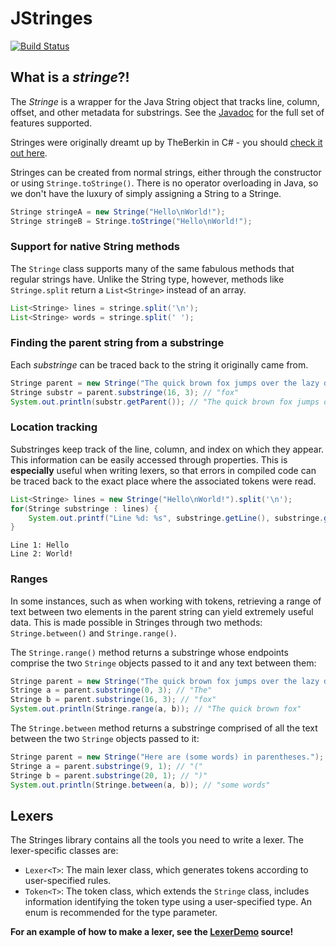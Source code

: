 JStringes
=========
[![Build Status](https://travis-ci.org/fauxpark/jstringes.svg)](https://travis-ci.org/fauxpark/jstringes)

## What is a *stringe*?!

The *Stringe* is a wrapper for the Java String object that tracks line, column, offset, and other metadata for substrings. See the [Javadoc](https://fauxpark.github.io/jstringes) for the full set of features supported.

Stringes were originally dreamt up by TheBerkin in C# - you should [check it out here](https://github.com/TheBerkin/Stringes).

Stringes can be created from normal strings, either through the constructor or using `Stringe.toStringe()`. There is no operator overloading in Java, so we don't have the luxury of simply assigning a String to a Stringe.
```java
Stringe stringeA = new Stringe("Hello\nWorld!");
Stringe stringeB = Stringe.toStringe("Hello\nWorld!");
```

### Support for native String methods

The `Stringe` class supports many of the same fabulous methods that regular strings have.
Unlike the String type, however, methods like `Stringe.split` return a `List<Stringe>` instead of an array.
```java
List<Stringe> lines = stringe.split('\n');
List<Stringe> words = stringe.split(' ');
```

### Finding the parent string from a substringe

Each *substringe* can be traced back to the string it originally came from.
```java
Stringe parent = new Stringe("The quick brown fox jumps over the lazy dog");
Stringe substr = parent.substringe(16, 3); // "fox"
System.out.println(substr.getParent()); // "The quick brown fox jumps over the lazy dog"
```

### Location tracking

Substringes keep track of the line, column, and index on which they appear. This information can be easily accessed through properties. This is **especially** useful when writing lexers, so that errors in compiled code can be traced back to the exact place where the associated tokens were read.

```java
List<Stringe> lines = new Stringe("Hello\nWorld!").split('\n');
for(Stringe substringe : lines) {
    System.out.printf("Line %d: %s", substringe.getLine(), substringe.getValue());
}
```
```
Line 1: Hello
Line 2: World!
```

### Ranges

In some instances, such as when working with tokens, retrieving a range of text between two elements in the parent string can yield extremely useful data. This is made possible in Stringes through two methods: `Stringe.between()` and `Stringe.range()`.

The `Stringe.range()` method returns a substringe whose endpoints comprise the two `Stringe` objects passed to it and any text between them:
```java
Stringe parent = new Stringe("The quick brown fox jumps over the lazy dog");
Stringe a = parent.substringe(0, 3); // "The"
Stringe b = parent.substringe(16, 3); // "fox"
System.out.println(Stringe.range(a, b)); // "The quick brown fox"
```

The `Stringe.between` method returns a substringe comprised of all the text between the two `Stringe` objects passed to it:
```java
Stringe parent = new Stringe("Here are (some words) in parentheses.");
Stringe a = parent.substringe(9, 1); // "("
Stringe b = parent.substringe(20, 1); // ")"
System.out.println(Stringe.between(a, b)); // "some words"
```

## Lexers

The Stringes library contains all the tools you need to write a lexer. The lexer-specific classes are:
* `Lexer<T>`: The main lexer class, which generates tokens according to user-specified rules.
* `Token<T>`: The token class, which extends the `Stringe` class, includes information identifying the token type using a user-specified type. An enum is recommended for the type parameter.

**For an example of how to make a lexer, see the [LexerDemo](https://github.com/fauxpark/jstringes/blob/master/src/lexerdemo/java/net/fauxpark/lexerdemo/LexerDemo.java) source!**
